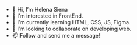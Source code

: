- 👋 Hi, I’m Helena Siena
- 👀 I’m interested in FrontEnd.
- 🌱 I’m currently learning HTML, CSS, JS, Figma.
- 💞️ I’m looking to collaborate on developing web. 
- 📫 Follow and send me a message! 

<!---
HelenaSiena/HelenaSiena is a ✨ special ✨ repository because its `README.md` (this file) appears on your GitHub profile.
You can click the Preview link to take a look at your changes.
--->
